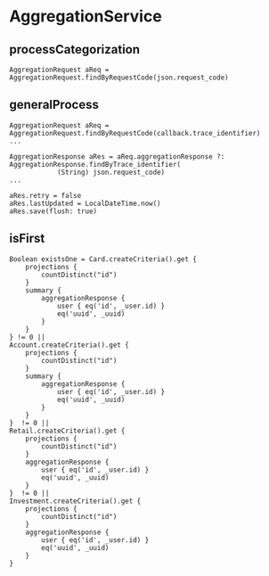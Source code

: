 # AggregationService
## processCategorization
    
    AggregationRequest aReq = AggregationRequest.findByRequestCode(json.request_code)
## generalProcess
    
    AggregationRequest aReq = AggregationRequest.findByRequestCode(callback.trace_identifier)
    ...

    AggregationResponse aRes = aReq.aggregationResponse ?: AggregationResponse.findByTrace_identifier(
                (String) json.request_code)
    ...
    
    aRes.retry = false
    aRes.lastUpdated = LocalDateTime.now()
    aRes.save(flush: true)
## isFirst
    Boolean existsOne = Card.createCriteria().get { 
        projections { 
            countDistinct("id") 
        }
        summary { 
            aggregationResponse { 
                user { eq('id', _user.id) }
                eq('uuid', _uuid) 
            } 
        } 
    } != 0 ||
    Account.createCriteria().get {
        projections {
            countDistinct("id")
        }
        summary {
            aggregationResponse {
                user { eq('id', _user.id) }
                eq('uuid', _uuid)
            }
        }
    }  != 0 ||
    Retail.createCriteria().get { 
        projections { 
            countDistinct("id")
        }
        aggregationResponse { 
            user { eq('id', _user.id) }
            eq('uuid', _uuid) 
        }
    }  != 0 ||
    Investment.createCriteria().get { 
        projections { 
            countDistinct("id")
        }
        aggregationResponse { 
            user { eq('id', _user.id) }
            eq('uuid', _uuid) 
        }
    }
